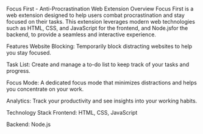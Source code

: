 Focus First - Anti-Procrastination Web Extension
Overview
Focus First is a web extension designed to help users combat procrastination and stay focused on their tasks. This extension leverages modern web technologies such as HTML, CSS, and JavaScript for the frontend, and Node.jsfor the backend, to provide a seamless and interactive experience.

Features
Website Blocking: Temporarily block distracting websites to help you stay focused.

Task List: Create and manage a to-do list to keep track of your tasks and progress.

Focus Mode: A dedicated focus mode that minimizes distractions and helps you concentrate on your work.

Analytics: Track your productivity and see insights into your working habits.

Technology Stack
Frontend: HTML, CSS, JavaScript

Backend: Node.js
